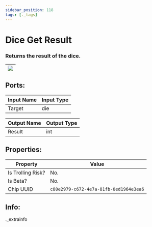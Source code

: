 ```yaml
---
sidebar_position: 118
tags: [._tags]
---
```


# Dice Get Result


### Returns the result of the dice.

| ![](https://images-ext-2.discordapp.net/external/MPmIaQzlEPmgGWlgi-WxBBXt0Bjv_zWPkg1y1f_sy3s/https/www.recroomcircuits.com/image/circuit/absolute-value?width=206&height=108) |
|-----|

## Ports:

| Input Name | Input Type |
|-----------|-----------|
| Target | die |

| Output Name | Output Type |
|-----------|-----------|
| Result | int |

## Properties:

| Property  | Value |
|-------------------|-----------|
| Is Trolling Risk? | No. |
| Is Beta? | No. |
| Chip UUID | `c80e2979-c672-4e7a-81fb-0ed1964e3ea6` |

## Info:
._extrainfo